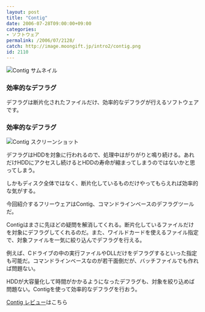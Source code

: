 ```yaml
---
layout: post
title: "Contig"
date: 2006-07-28T09:00:00+09:00
categories:
- ソフトウェア
permalink: /2006/07/2128/
catch: http://image.moongift.jp/intro2/contig.png
id: 2110
---
```

 ![Contig サムネイル](http://image.moongift.jp/intro2/contig.t.png "Contig サムネイル")
  

### 効率的なデフラグ
  
デフラグは断片化されたファイルだけ、効率的なデフラグが行えるソフトウェアです。  
<!--more-->  

### 効率的なデフラグ
  

![Contig スクリーンショット](http://image.moongift.jp/intro2/contig.png "Contig スクリーンショット")

  

デフラグはHDDを対象に行われるので、処理中はがりがりと鳴り続ける。あれだけHDDにアクセスし続けるとHDDの寿命が縮まってしまうのではないかと思ってしまう。

  

しかもディスク全体ではなく、断片化しているものだけやってもらえれば効率的な気がする。

  

今回紹介するフリーウェアはContig、コマンドラインベースのデフラグツールだ。

  

Contigはまさに先ほどの疑問を解消してくれる。断片化しているファイルだけを対象にデフラグしてくれるのだ。また、ワイルドカードを使えるファイル指定で、対象ファイルを一気に絞り込んでデフラグを行える。

  

例えば、Cドライブの中の実行ファイルやDLLだけをデフラグするといった指定も可能だ。コマンドラインベースなのが若干面倒だが、バッチファイルでも作れば問題ない。

  

HDDが大容量化して時間がかかるようになったデフラグも、対象を絞り込めば問題ない。Contigを使って効率的なデフラグを行おう。

  

[Contig レビュー](http://fw.moongift.jp/review/i-2137.html)はこちら

